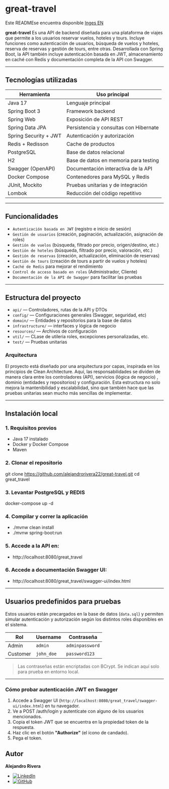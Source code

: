 # great-travel

Este READMEse encuentra disponible [Inges EN](./README.md)

**great-travel**  Es una API de backend diseñada para una plataforma 
de viajes que permite a los usuarios reservar vuelos, hoteles y tours.
Incluye funciones como autenticación de usuarios, búsqueda de vuelos y 
hoteles, reserva de reservas y gestión de tours, entre otras. 
Desarrollada con Spring Boot, la API también incluye autenticación
basada en JWT, almacenamiento en caché con Redis y documentación completa
de la API con Swagger.

---

## Tecnologías utilizadas

| Herramienta           | Uso principal                          |
|-----------------------|----------------------------------------|
| Java 17               | Lenguaje principal                     |
| Spring Boot 3         | Framework backend                      |
| Spring Web            | Exposición de API REST                 |
| Spring Data JPA       | Persistencia y consultas con Hibernate |
| Spring Security + JWT | Autenticación y autorización           |
| Redis + Redisson      | Cache de productos                     |
| PostgreSQL            | Base de datos relacional               |
| H2                    | Base de datos en memoria para testing  |
| Swagger (OpenAPI)     | Documentación interactiva de la API    |
| Docker Compose        | Contenedores para MySQL y Redis        |
| JUnit, Mockito        | Pruebas unitarias y de integración     |
| Lombok                | Reducción del código repetitivo        | 


---
## Funcionalidades

- `Autenticación basada en JWT` (registro e inicio de sesión)
- `Gestión de usuarios` (creación, paginación, actualización, asignación de roles)
- `Gestión de vuelos` (búsqueda, filtrado por precio, origen/destino, etc.)
- `Gestión de hoteles` (búsqueda, filtrado por precio, valoración, etc.)
- `Gestión de reservas` (creación, actualización, eliminación de reservas)
- `Gestión de tours` (creación de tours a partir de vuelos y hoteles)
- `Caché de Redis` para mejorar el rendimiento
- `Control de acceso basado en roles` (Administrador, Cliente)
- `Documentación de la API de Swagger` para facilitar las pruebas


---
## Estructura del proyecto

- `api/` — Controladores, rutas de la API y DTOs
- `config/` — Configuraciones generales (Swagger, seguridad, etc)
- `domain/` — Entidades y repositorios para la base de datos
- `infrastructure/` — interfaces y lógica de negocio
- `resources/` — Archivos de configuración
- `util/` — CLase de utileria roles, excepciones personalizadas, etc.
- `test/` — Pruebas unitarias

### Arquitectura
El proyecto está diseñado por una arquitectura por capas,
inspirada en los principios de Clean Architecture. Aquí,
las responsabilidades se dividen de manera clara entre los controladores
(API), servicios (lógica de negocio)
, dominio (entidades y repositorios) y configuración.
Esta estructura no solo mejora la mantenibilidad y escalabilidad,
sino que también hace que las pruebas unitarias sean mucho más sencillas de
implementar.

---
##  Instalación local

### 1. Requisitos previos

- Java 17 instalado
- Docker y Docker Compose
- Maven

### 2. Clonar el repositorio
git clone https://github.com/alejandrorivera22/great-travel.git
cd great_travel

### 3. Levantar PostgreSQL y REDIS
docker-compose up -d

### 4. Compilar y correr la aplicación
- ./mvnw clean install
- ./mvnw spring-boot:run

### 5. Accede a la API en:
- http://localhost:8080/great_travel

### 6. Accede a documentación Swagger UI:
- http://localhost:8080/great_travel/swagger-ui/index.html

---
## Usuarios predefinidos para pruebas

Estos usuarios están precargados en la base de datos (`data.sql`)
y permiten simular autenticación y autorización
según los distintos roles disponibles en el sistema.

| Rol      | Username    | Contraseña       |
|----------|-------------|------------------|
| Admin    | `admin`     | `adminpassword`  |
| Customer | `john_doe ` | `password123`    |

> Las contraseñas están encriptadas con BCrypt.
> Se indican aquí solo para prueba en entorno local.

---

### Cómo probar autenticación JWT en Swagger

1. Accede a Swagger UI (`http://localhost:8080/great_travel/swagger-ui/index.html`) en tu navegador.
2. Ve a POST /auth/login y autentícate con alguno de los usuarios mencionados.
3. Copia el token JWT que se encuentra en la propiedad token de la respuesta.
4. Haz clic en el botón **"Authorize"** (el ícono de candado).
5. Pega el token.

##  Autor

**Alejandro Rivera**
- [![LinkedIn](https://img.shields.io/badge/LinkedIn-Connect-blue?logo=linkedin)](https://www.linkedin.com/in/alejandro-rivera-verdayes-dev/)
- [![GitHub](https://img.shields.io/badge/GitHub-000?style=for-the-badge&logo=github&logoColor=white)](https://github.com/alejandrorivera22)
